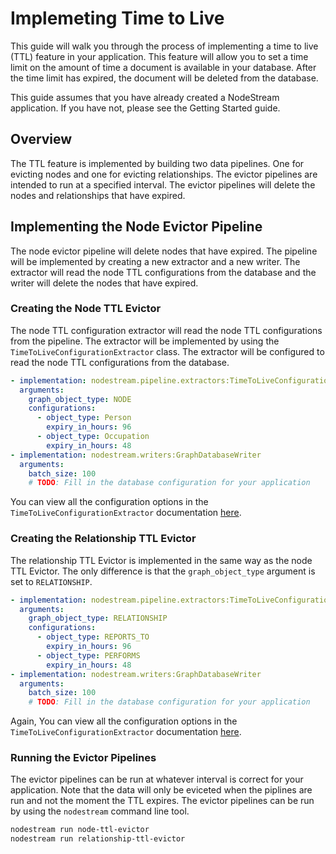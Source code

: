 # Implemeting Time to Live

This guide will walk you through the process of implementing a time to live (TTL) feature in your application. This feature will allow you to set a time limit on the amount of time a document is available in your database. After the time limit has expired, the document will be deleted from the database.

This guide assumes that you have already created a NodeStream application. If you have not, please see the Getting Started guide.

## Overview

The TTL feature is implemented by building two data pipelines. One for evicting nodes and one for evicting relationships. The evictor pipelines are intended to run at a specified interval. The evictor pipelines will delete the nodes and relationships that have expired.


## Implementing the Node Evictor Pipeline

The node evictor pipeline will delete nodes that have expired. The pipeline will be implemented by creating a new extractor and a new writer. The extractor will read the node TTL configurations from the database and the writer will delete the nodes that have expired.

### Creating the Node TTL Evictor

The node TTL configuration extractor will read the node TTL configurations from the pipeline. The extractor will be implemented by using the `TimeToLiveConfigurationExtractor` class. The extractor will be configured to read the node TTL configurations from the database.

```yaml title="pipelines/node-ttl-evictor.yaml"
- implementation: nodestream.pipeline.extractors:TimeToLiveConfigurationExtractor
  arguments:
    graph_object_type: NODE
    configurations:
      - object_type: Person
        expiry_in_hours: 96
      - object_type: Occupation
        expiry_in_hours: 48
- implementation: nodestream.writers:GraphDatabaseWriter
  arguments:
    batch_size: 100
    # TODO: Fill in the database configuration for your application
```

You can view all the configuration options in the `TimeToLiveConfigurationExtractor` documentation [here](../reference/extractors.md).

### Creating the Relationship TTL Evictor

The relationship TTL Evictor is implemented in the same way as the node TTL Evictor. The only difference is that the `graph_object_type` argument is set to `RELATIONSHIP`.


```yaml title="pipelines/relationship-ttl-evictor.yaml"
- implementation: nodestream.pipeline.extractors:TimeToLiveConfigurationExtractor
  arguments:
    graph_object_type: RELATIONSHIP
    configurations:
      - object_type: REPORTS_TO
        expiry_in_hours: 96
      - object_type: PERFORMS
        expiry_in_hours: 48
- implementation: nodestream.writers:GraphDatabaseWriter
  arguments:
    batch_size: 100
    # TODO: Fill in the database configuration for your application
```

Again, You can view all the configuration options in the `TimeToLiveConfigurationExtractor` documentation [here](../reference/extractors.md).

### Running the Evictor Pipelines

The evictor pipelines can be run at whatever interval is correct for your application. Note that the data will only be eviceted when the piplines are run and not the moment the TTL expires. The evictor pipelines can be run by using the `nodestream` command line tool.

```bash
nodestream run node-ttl-evictor
nodestream run relationship-ttl-evictor
```
